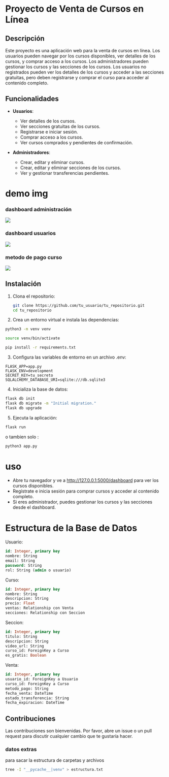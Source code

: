 # Proyecto de Venta de Cursos en Línea

## Descripción

Este proyecto es una aplicación web para la venta de cursos en línea. Los usuarios pueden navegar por los cursos disponibles, ver detalles de los cursos, y comprar acceso a los cursos. Los administradores pueden gestionar los cursos y las secciones de los cursos. Los usuarios no registrados pueden ver los detalles de los cursos y acceder a las secciones gratuitas, pero deben registrarse y comprar el curso para acceder al contenido completo.

## Funcionalidades

- **Usuarios**:
  - Ver detalles de los cursos.
  - Ver secciones gratuitas de los cursos.
  - Registrarse e iniciar sesión.
  - Comprar acceso a los cursos.
  - Ver cursos comprados y pendientes de confirmación.

- **Administradores**:
  - Crear, editar y eliminar cursos.
  - Crear, editar y eliminar secciones de los cursos.
  - Ver y gestionar transferencias pendientes.
  
# demo img 
### dashboard administración
<img src="./static/img/image.png" />

### dashboard usuarios
<img src="./static/img/dashboard_usuarios.png" />

### metodo de pago curso
<img src="./static/img/pago_curso.png" />





## Instalación

1. Clona el repositorio:
   ```sh
   git clone https://github.com/tu_usuario/tu_repositorio.git
   cd tu_repositorio
   ```
2. Crea un entorno virtual e instala las dependencias:
```bash
python3 -m venv venv
```
```bash
source venv/bin/activate
```
```bash
pip install -r requirements.txt
```
3. Configura las variables de entorno en un archivo .env:
```.env
FLASK_APP=app.py
FLASK_ENV=development
SECRET_KEY=tu_secreto
SQLALCHEMY_DATABASE_URI=sqlite:///db.sqlite3
```
4. Inicializa la base de datos:
```bash
flask db init
flask db migrate -m "Initial migration."
flask db upgrade
```
5. Ejecuta la aplicación:
```bash
flask run 
```
o tambien solo :
```bash
python3 app.py
```
# uso

- Abre tu navegador y ve a http://127.0.0.1:5000/dashboard para ver los cursos disponibles.
- Regístrate e inicia sesión para comprar cursos y acceder al contenido completo.
- Si eres administrador, puedes gestionar los cursos y las secciones desde el dashboard.
# Estructura de la Base de Datos

Usuario:
```sql
id: Integer, primary key
nombre: String
email: String
password: String
rol: String (admin o usuario)
```
Curso:
```sql
id: Integer, primary key
nombre: String
descripcion: String
precio: Float
ventas: Relationship con Venta
secciones: Relationship con Seccion
```
Seccion:
```sql
id: Integer, primary key
titulo: String
descripcion: String
video_url: String
curso_id: ForeignKey a Curso
es_gratis: Boolean
```
Venta:
```sql
id: Integer, primary key
usuario_id: ForeignKey a Usuario
curso_id: ForeignKey a Curso
metodo_pago: String
fecha_venta: DateTime
estado_transferencia: String
fecha_expiracion: DateTime
```

## Contribuciones
Las contribuciones son bienvenidas. Por favor, abre un issue o un pull request para discutir cualquier cambio que te gustaría hacer.


### datos extras
para sacar la estructura de carpetas y archivos
```bash
tree -I "__pycache__|venv" > estructura.txt
```

